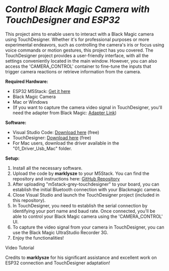 # *Control Black Magic Camera with TouchDesigner and ESP32*

This project aims to enable users to interact with a Black Magic camera using TouchDesigner. Whether it's for professional purposes or more experimental endeavors, such as controlling the camera's iris or focus using voice commands or motion gestures, this project has you covered. The TouchDesigner project provides a user-friendly interface, with all the settings conveniently located in the main window. However, you can also access the 'CAMERA_CONTROL' container to fine-tune the inputs that trigger camera reactions or retrieve information from the camera.

**Required Hardware:**
- ESP32 M5Stack: [Get it here](https://shop.m5stack.com/products/basic-core-iot-development-kit?variant=16804801937498)
- Black Magic Camera
- Mac or Windows
- (If you want to capture the camera video signal in TouchDesigner, you'll need the adapter from Black Magic: [Adapter Link](https://www.blackmagicdesign.com/fr/products/ultrastudio/techspecs/W-DLUS-12))

**Software:**
- Visual Studio Code: [Download here](https://code.visualstudio.com/) (free)
- TouchDesigner: [Download here](https://derivative.ca/download) (free)
- For Mac users, download the driver available in the "01_Driver_Usb_Mac" folder.

**Setup:**
1. Install all the necessary software.
2. Upload the code by **marklysze** to your M5Stack. You can find the repository and instructions here: [GitHub Repository](https://github.com/marklysze/Magic-Pocket-Control-ESP32)
3. After uploading "m5stack-grey-touchdesigner" to your board, you can establish the initial Bluetooth connection with your Blackmagic camera.
4. Close Visual Studio and launch the TouchDesigner project (included in this repository).
5. In TouchDesigner, you need to establish the serial connection by identifying your port name and baud rate. Once connected, you'll be able to control your Black Magic camera using the 'CAMERA_CONTROL' UI.
6. To capture the video signal from your camera in TouchDesigner, you can use the Black Magic UltraStudio Recorder 3G.
7. Enjoy the functionalities!

Video Tutorial


Credits to **marklysze** for his significant assistance and excellent work on ESP32 connection and TouchDesigner adaptation!
